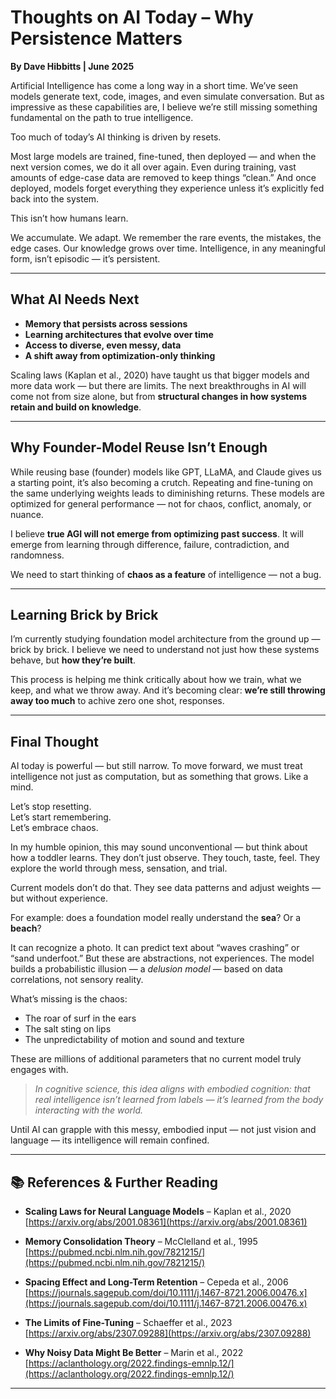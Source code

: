 # Thoughts on AI Today – Why Persistence Matters

**By Dave Hibbitts | June 2025**

Artificial Intelligence has come a long way in a short time. We’ve seen models generate text, code, images, and even simulate conversation. But as impressive as these capabilities are, I believe we’re still missing something fundamental on the path to true intelligence.

Too much of today’s AI thinking is driven by resets.

Most large models are trained, fine-tuned, then deployed — and when the next version comes, we do it all over again. Even during training, vast amounts of edge-case data are removed to keep things “clean.” And once deployed, models forget everything they experience unless it’s explicitly fed back into the system.

This isn’t how humans learn.

We accumulate. We adapt. We remember the rare events, the mistakes, the edge cases. Our knowledge grows over time. Intelligence, in any meaningful form, isn’t episodic — it’s persistent.

---

## What AI Needs Next

- **Memory that persists across sessions**  
- **Learning architectures that evolve over time**  
- **Access to diverse, even messy, data**  
- **A shift away from optimization-only thinking**  

Scaling laws (Kaplan et al., 2020) have taught us that bigger models and more data work — but there are limits. The next breakthroughs in AI will come not from size alone, but from **structural changes in how systems retain and build on knowledge**.

---

## Why Founder-Model Reuse Isn’t Enough

While reusing base (founder) models like GPT, LLaMA, and Claude gives us a starting point, it’s also becoming a crutch. Repeating and fine-tuning on the same underlying weights leads to diminishing returns. These models are optimized for general performance — not for chaos, conflict, anomaly, or nuance.

I believe **true AGI will not emerge from optimizing past success**. It will emerge from learning through difference, failure, contradiction, and randomness.

We need to start thinking of **chaos as a feature** of intelligence — not a bug.

---

## Learning Brick by Brick

I’m currently studying foundation model architecture from the ground up — brick by brick. I believe we need to understand not just how these systems behave, but **how they’re built**.

This process is helping me think critically about how we train, what we keep, and what we throw away. And it’s becoming clear: **we’re still throwing away too much** to achive zero one shot, responses.

---

## Final Thought

AI today is powerful — but still narrow. To move forward, we must treat intelligence not just as computation, but as something that grows. Like a mind.

Let’s stop resetting.  
Let’s start remembering.  
Let’s embrace chaos.  

In my humble opinion, this may sound unconventional — but think about how a toddler learns. They don’t just observe. They touch, taste, feel. They explore the world through mess, sensation, and trial.

Current models don’t do that. They see data patterns and adjust weights — but without experience.  

For example: does a foundation model really understand the **sea**? Or a **beach**?

It can recognize a photo. It can predict text about “waves crashing” or “sand underfoot.” But these are abstractions, not experiences. The model builds a probabilistic illusion — a *delusion model* — based on data correlations, not sensory reality.

What’s missing is the chaos:  
- The roar of surf in the ears  
- The salt sting on lips  
- The unpredictability of motion and sound and texture  

These are millions of additional parameters that no current model truly engages with.

> *In cognitive science, this idea aligns with embodied cognition: that real intelligence isn’t learned from labels — it’s learned from the body interacting with the world.*

Until AI can grapple with this messy, embodied input — not just vision and language — its intelligence will remain confined.

---

## 📚 References & Further Reading

- **Scaling Laws for Neural Language Models** – Kaplan et al., 2020  
  [https://arxiv.org/abs/2001.08361](https://arxiv.org/abs/2001.08361)

- **Memory Consolidation Theory** – McClelland et al., 1995  
  [https://pubmed.ncbi.nlm.nih.gov/7821215/](https://pubmed.ncbi.nlm.nih.gov/7821215/)

- **Spacing Effect and Long-Term Retention** – Cepeda et al., 2006  
  [https://journals.sagepub.com/doi/10.1111/j.1467-8721.2006.00476.x](https://journals.sagepub.com/doi/10.1111/j.1467-8721.2006.00476.x)

- **The Limits of Fine-Tuning** – Schaeffer et al., 2023  
  [https://arxiv.org/abs/2307.09288](https://arxiv.org/abs/2307.09288)

- **Why Noisy Data Might Be Better** – Marin et al., 2022  
  [https://aclanthology.org/2022.findings-emnlp.12/](https://aclanthology.org/2022.findings-emnlp.12/)

---